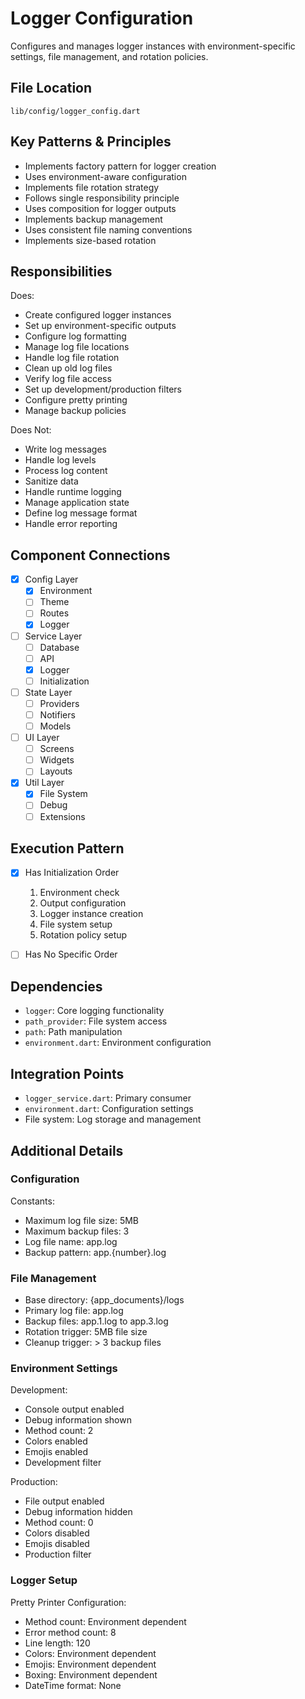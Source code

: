 # Logger Configuration

Configures and manages logger instances with environment-specific settings, file management, and rotation policies.

## File Location
`lib/config/logger_config.dart`

## Key Patterns & Principles
- Implements factory pattern for logger creation
- Uses environment-aware configuration
- Implements file rotation strategy
- Follows single responsibility principle
- Uses composition for logger outputs
- Implements backup management
- Uses consistent file naming conventions
- Implements size-based rotation

## Responsibilities
Does:
- Create configured logger instances
- Set up environment-specific outputs
- Configure log formatting
- Manage log file locations
- Handle log file rotation
- Clean up old log files
- Verify log file access
- Set up development/production filters
- Configure pretty printing
- Manage backup policies

Does Not:
- Write log messages
- Handle log levels
- Process log content
- Sanitize data
- Handle runtime logging
- Manage application state
- Define log message format
- Handle error reporting

## Component Connections
- [x] Config Layer
  - [x] Environment
  - [ ] Theme
  - [ ] Routes
  - [x] Logger
- [ ] Service Layer
  - [ ] Database
  - [ ] API
  - [x] Logger
  - [ ] Initialization
- [ ] State Layer
  - [ ] Providers
  - [ ] Notifiers
  - [ ] Models
- [ ] UI Layer
  - [ ] Screens
  - [ ] Widgets
  - [ ] Layouts
- [x] Util Layer
  - [x] File System
  - [ ] Debug
  - [ ] Extensions

## Execution Pattern
- [x] Has Initialization Order
  1. Environment check
  2. Output configuration
  3. Logger instance creation
  4. File system setup
  5. Rotation policy setup

- [ ] Has No Specific Order

## Dependencies
- `logger`: Core logging functionality
- `path_provider`: File system access
- `path`: Path manipulation
- `environment.dart`: Environment configuration

## Integration Points
- `logger_service.dart`: Primary consumer
- `environment.dart`: Configuration settings
- File system: Log storage and management

## Additional Details

### Configuration
Constants:
- Maximum log file size: 5MB
- Maximum backup files: 3
- Log file name: app.log
- Backup pattern: app.{number}.log

### File Management
- Base directory: {app_documents}/logs
- Primary log file: app.log
- Backup files: app.1.log to app.3.log
- Rotation trigger: 5MB file size
- Cleanup trigger: > 3 backup files

### Environment Settings
Development:
- Console output enabled
- Debug information shown
- Method count: 2
- Colors enabled
- Emojis enabled
- Development filter

Production:
- File output enabled
- Debug information hidden
- Method count: 0
- Colors disabled
- Emojis disabled
- Production filter

### Logger Setup
Pretty Printer Configuration:
- Method count: Environment dependent
- Error method count: 8
- Line length: 120
- Colors: Environment dependent
- Emojis: Environment dependent
- Boxing: Environment dependent
- DateTime format: None 